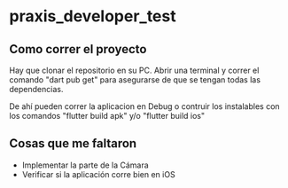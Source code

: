 # praxis_developer_test

## Como correr el proyecto

Hay que clonar el repositorio en su PC. Abrir una terminal y correr el comando "dart pub get" para asegurarse de que se tengan todas las dependencias.

De ahí pueden correr la aplicacion en Debug o contruir los instalables con los comandos "flutter build apk" y/o "flutter build ios"

## Cosas que me faltaron

- Implementar la parte de la Cámara
- Verificar si la aplicación corre bien en iOS
